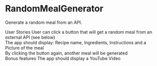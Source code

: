 # RandomMealGenerator

Generate a random meal from an API.

User Stories
 User can click a button that will get a random meal from an external API (see below)<br>
 The app should display: Recipe name, Ingredients, Instructions and a Picture of the meal<br>
 By clicking the button again, another meal will be generated<br>
Bonus features
 The app should display a YouTube Video